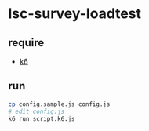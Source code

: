 # lsc-survey-loadtest

## require

- [k6](https://github.com/k6io/k6)

## run

```sh
cp config.sample.js config.js
# edit config.js
k6 run script.k6.js
```